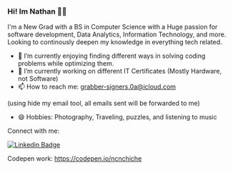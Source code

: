 ### Hi! Im Nathan 👨‍💻 

I'm a New Grad with a BS in Computer Science with a Huge passion for software development, Data Analytics, Information Technology, and more. Looking to continously deepen my knowledge in everything tech related.

- 🔭 I’m currently enjoying finding different ways in solving coding problems while optimizing them.
- 🌱 I’m currently working on different IT Certificates (Mostly Hardware, not Software)
- 📫 How to reach me: [grabber-signers.0a@icloud.com](mailto:grabber-signers.0a@icloud.com) 

(using hide my email tool, all emails sent will be forwarded to me)
- 😄 Hobbies: Photography, Traveling, puzzles, and listening to music

Connect with me:

[![Linkedin Badge](https://img.shields.io/badge/-LinkedIn-0e76a8?style=flat-square&logo=Linkedin&logoColor=white)](https://www.linkedin.com/in/nathan-chiche/)

Codepen work:
https://codepen.io/ncnchiche

